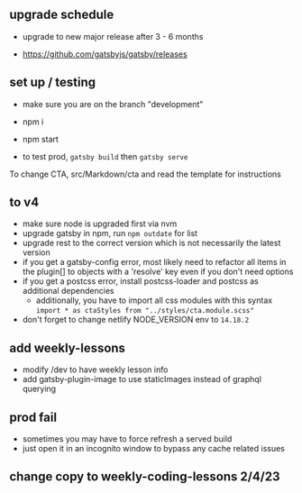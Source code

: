 ## upgrade schedule

- upgrade to new major release after 3 - 6 months

- https://github.com/gatsbyjs/gatsby/releases

## set up / testing

- make sure you are on the branch "development"
- npm i
- npm start

- to test prod, `gatsby build` then `gatsby serve`

To change CTA, src/Markdown/cta and read the template for instructions

## to v4

- make sure node is upgraded first via nvm
- upgrade gatsby in npm, run `npm outdate` for list
- upgrade rest to the correct version which is not necessarily the latest version
- if you get a gatsby-config error, most likely need to refactor all items in the plugin[] to objects with a 'resolve' key even if you don't need options
- if you get a postcss error, install postcss-loader and postcss as additional dependencies
  - additionally, you have to import all css modules with this syntax `import * as ctaStyles from "../styles/cta.module.scss"`
- don't forget to change netlify NODE_VERSION env to `14.18.2`

## add weekly-lessons

- modify /dev to have weekly lesson info
- add gatsby-plugin-image to use staticImages instead of graphql querying

## prod fail

- sometimes you may have to force refresh a served build
- just open it in an incognito window to bypass any cache related issues

## change copy to weekly-coding-lessons 2/4/23
